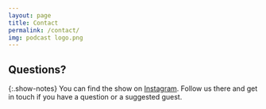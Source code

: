 ```yaml
---
layout: page
title: Contact
permalink: /contact/
img: podcast logo.png
---
```


## Questions?

{:.show-notes}
You can find the show on [Instagram](https://www.instagram.com/rethinkingworkandlife/). Follow us there and get in touch if you have a 
question or a suggested guest.  
